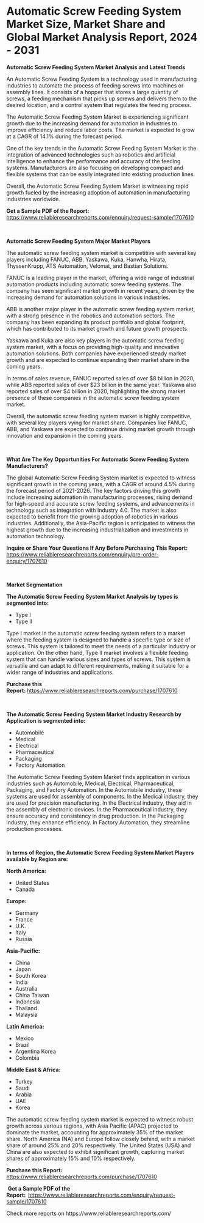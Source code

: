 <p><h1>Automatic Screw Feeding System Market Size, Market Share and Global Market Analysis Report, 2024 - 2031</h1></p><p><strong>Automatic Screw Feeding System Market Analysis and Latest Trends</strong></p>
<p><p>An Automatic Screw Feeding System is a technology used in manufacturing industries to automate the process of feeding screws into machines or assembly lines. It consists of a hopper that stores a large quantity of screws, a feeding mechanism that picks up screws and delivers them to the desired location, and a control system that regulates the feeding process.</p><p>The Automatic Screw Feeding System Market is experiencing significant growth due to the increasing demand for automation in industries to improve efficiency and reduce labor costs. The market is expected to grow at a CAGR of 14.1% during the forecast period.</p><p>One of the key trends in the Automatic Screw Feeding System Market is the integration of advanced technologies such as robotics and artificial intelligence to enhance the performance and accuracy of the feeding systems. Manufacturers are also focusing on developing compact and flexible systems that can be easily integrated into existing production lines.</p><p>Overall, the Automatic Screw Feeding System Market is witnessing rapid growth fueled by the increasing adoption of automation in manufacturing industries worldwide.</p></p>
<p><strong>Get a Sample PDF of the Report:&nbsp;</strong> <a href="https://www.reliableresearchreports.com/enquiry/request-sample/1707610">https://www.reliableresearchreports.com/enquiry/request-sample/1707610</a></p>
<p>&nbsp;</p>
<p><strong>Automatic Screw Feeding System Major Market Players</strong></p>
<p><p>The automatic screw feeding system market is competitive with several key players including FANUC, ABB, Yaskawa, Kuka, Hanwha, Hirata, ThyssenKrupp, ATS Automation, Velomat, and Bastian Solutions. </p><p>FANUC is a leading player in the market, offering a wide range of industrial automation products including automatic screw feeding systems. The company has seen significant market growth in recent years, driven by the increasing demand for automation solutions in various industries.</p><p>ABB is another major player in the automatic screw feeding system market, with a strong presence in the robotics and automation sectors. The company has been expanding its product portfolio and global footprint, which has contributed to its market growth and future growth prospects.</p><p>Yaskawa and Kuka are also key players in the automatic screw feeding system market, with a focus on providing high-quality and innovative automation solutions. Both companies have experienced steady market growth and are expected to continue expanding their market share in the coming years.</p><p>In terms of sales revenue, FANUC reported sales of over $8 billion in 2020, while ABB reported sales of over $23 billion in the same year. Yaskawa also reported sales of over $4 billion in 2020, highlighting the strong market presence of these companies in the automatic screw feeding system market.</p><p>Overall, the automatic screw feeding system market is highly competitive, with several key players vying for market share. Companies like FANUC, ABB, and Yaskawa are expected to continue driving market growth through innovation and expansion in the coming years.</p></p>
<p>&nbsp;</p>
<p><strong>What Are The Key Opportunities For Automatic Screw Feeding System Manufacturers?</strong></p>
<p><p>The global Automatic Screw Feeding System market is expected to witness significant growth in the coming years, with a CAGR of around 4.5% during the forecast period of 2021-2026. The key factors driving this growth include increasing automation in manufacturing processes, rising demand for high-speed and accurate screw feeding systems, and advancements in technology such as integration with Industry 4.0. The market is also expected to benefit from the growing adoption of robotics in various industries. Additionally, the Asia-Pacific region is anticipated to witness the highest growth due to the increasing industrialization and investments in automation technology.</p></p>
<p><strong>Inquire or Share Your Questions If Any Before Purchasing This Report:</strong> <a href="https://www.reliableresearchreports.com/enquiry/pre-order-enquiry/1707610">https://www.reliableresearchreports.com/enquiry/pre-order-enquiry/1707610</a></p>
<p>&nbsp;</p>
<p><strong>Market Segmentation</strong></p>
<p><strong>The Automatic Screw Feeding System Market Analysis by types is segmented into:</strong></p>
<p><ul><li>Type I</li><li>Type II</li></ul></p>
<p><p>Type I market in the automatic screw feeding system refers to a market where the feeding system is designed to handle a specific type or size of screws. This system is tailored to meet the needs of a particular industry or application. On the other hand, Type II market involves a flexible feeding system that can handle various sizes and types of screws. This system is versatile and can adapt to different requirements, making it suitable for a wider range of industries and applications.</p></p>
<p><strong>Purchase this Report:&nbsp;</strong><a href="https://www.reliableresearchreports.com/purchase/1707610">https://www.reliableresearchreports.com/purchase/1707610</a></p>
<p>&nbsp;</p>
<p><strong>The Automatic Screw Feeding System Market Industry Research by Application is segmented into:</strong></p>
<p><ul><li>Automobile</li><li>Medical</li><li>Electrical</li><li>Pharmaceutical</li><li>Packaging</li><li>Factory Automation</li></ul></p>
<p><p>The Automatic Screw Feeding System Market finds application in various industries such as Automobile, Medical, Electrical, Pharmaceutical, Packaging, and Factory Automation. In the Automobile industry, these systems are used for assembly of components. In the Medical industry, they are used for precision manufacturing. In the Electrical industry, they aid in the assembly of electronic devices. In the Pharmaceutical industry, they ensure accuracy and consistency in drug production. In the Packaging industry, they enhance efficiency. In Factory Automation, they streamline production processes.</p></p>
<p>&nbsp;</p>
<p><strong>In terms of Region, the Automatic Screw Feeding System Market Players available by Region are:</strong></p>
<p>
    <p> <strong> North America: </strong>
        <ul>
            <li>United States</li>
            <li>Canada</li>
        </ul>
        </p> 
    <p> <strong> Europe: </strong>
        <ul>
            <li>Germany</li>
            <li>France</li>
            <li>U.K.</li>
            <li>Italy</li>
            <li>Russia</li>
        </ul>
        </p> 
    <p> <strong> Asia-Pacific: </strong>
        <ul>
            <li>China</li>
            <li>Japan</li>
            <li>South Korea</li>
            <li>India</li>
            <li>Australia</li>
            <li>China Taiwan</li>
            <li>Indonesia</li>
            <li>Thailand</li>
            <li>Malaysia</li>
        </ul>
        </p> 
    <p> <strong> Latin America: </strong>
        <ul>
            <li>Mexico</li>
            <li>Brazil</li>
            <li>Argentina Korea</li>
            <li>Colombia</li>
        </ul>
        </p> 
    <p> <strong> Middle East & Africa: </strong>
        <ul>
            <li>Turkey</li>
            <li>Saudi</li>
            <li>Arabia</li>
            <li>UAE</li>
            <li>Korea</li>
        </ul>
    </p>
    </p>
<p><p>The automatic screw feeding system market is expected to witness robust growth across various regions, with Asia Pacific (APAC) projected to dominate the market, accounting for approximately 35% of the market share. North America (NA) and Europe follow closely behind, with a market share of around 25% and 20% respectively. The United States (USA) and China are also expected to exhibit significant growth, capturing market shares of approximately 15% and 10% respectively.</p></p>
<p><strong>Purchase this Report: </strong><a href="https://www.reliableresearchreports.com/purchase/1707610">https://www.reliableresearchreports.com/purchase/1707610</a></p>
<p>&nbsp;<strong>Get a Sample PDF of the Report:&nbsp;&nbsp;</strong><a href="https://www.reliableresearchreports.com/enquiry/request-sample/1707610">https://www.reliableresearchreports.com/enquiry/request-sample/1707610</a></p>
<p><strong></strong></p>
<p>Check more reports on https://www.reliableresearchreports.com/</p>